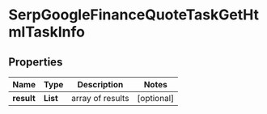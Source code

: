 # SerpGoogleFinanceQuoteTaskGetHtmlTaskInfo


## Properties

| Name | Type | Description | Notes |
|------------ | ------------- | ------------- | -------------|
**result** | **List<SerpGoogleFinanceQuoteTaskGetHtmlResultInfo>** | array of results |[optional]|